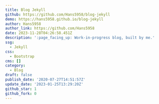 ```yaml
---
title: Blog Jekyll
github: https://github.com/Hans5958/blog-jekyll
demo: https://hans5958.github.io/blog-jekyll
author: Hans5958
author_link: https://github.com/Hans5958
date: 2023-11-28T04:26:58.451Z
description: ':page_facing_up: Work-in-progress blog, built by me.'
ssg:
  - Jekyll
css:
  - Bootstrap
cms: []
category:
  - Blog
draft: false
publish_date: '2020-07-27T14:51:57Z'
update_date: '2023-01-25T13:29:20Z'
github_star: 1
github_fork: 0
---
```

